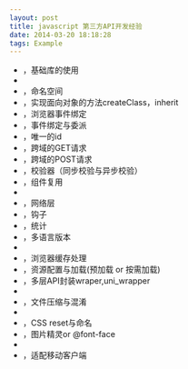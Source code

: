 ```yaml
---
layout: post
title: javascript 第三方API开发经验
date: 2014-03-20 18:18:28
tags: Example
---
```


* ，基础库的使用
* 
* ，命名空间
* ，实现面向对象的方法createClass，inherit
* ，浏览器事件绑定
* ，事件绑定与委派
* ，唯一的id
* ，跨域的GET请求 
* ，跨域的POST请求
* ，校验器（同步校验与异步校验）
* ，组件复用 
* 
* ，网络层
* ，钩子
* ，统计
* ，多语言版本
*
* ，浏览器缓存处理
* ，资源配置与加载(预加载 or 按需加载)
* ，多层API封装wraper,uni_wrapper
* 
* ，文件压缩与混淆
* 
* ，CSS reset与命名
* ，图片精灵or @font-face
* 
* ，适配移动客户端
